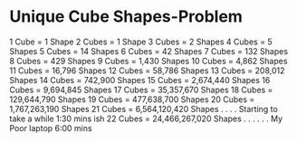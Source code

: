 # Unique Cube Shapes-Problem
1 Cube = 1 Shape
2 Cubes = 1 Shape
3 Cubes = 2 Shapes
4 Cubes = 5 Shapes
5 Cubes = 14 Shapes
6 Cubes = 42 Shapes
7 Cubes = 132 Shapes
8 Cubes = 429 Shapes
9 Cubes = 1,430 Shapes
10 Cubes = 4,862 Shapes
11 Cubes = 16,796 Shapes
12 Cubes = 58,786 Shapes
13 Cubes = 208,012 Shapes
14 Cubes = 742,900 Shapes
15 Cubes = 2,674,440 Shapes
16 Cubes = 9,694,845 Shapes
17 Cubes = 35,357,670 Shapes
18 Cubes = 129,644,790 Shapes
19 Cubes = 477,638,700 Shapes
20 Cubes = 1,767,263,190 Shapes
21 Cubes = 6,564,120,420 Shapes . . . . Starting to take a while 1:30 mins ish
22 Cubes = 24,466,267,020 Shapes . . . . . . My Poor laptop 6:00 mins
